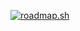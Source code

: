 [![roadmap.sh](https://api.roadmap.sh/v1-badge/tall/660cf6b3da1671f9860a747c?variant=dark&roadmaps=backend%2Cgolang)](https://roadmap.sh)
